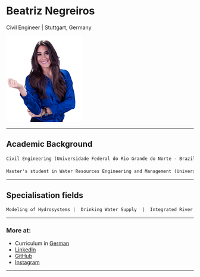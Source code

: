 # Beatriz Negreiros
Civil Engineer | Stuttgart, Germany

![Image](pic.png)

-----------------------------------------------------------------------------------------------------------
## Academic Background
```markdown
Civil Engineering (Universidade Federal do Rio Grande do Norte - Brazil / University of Stuttgart - UK)

Master's student in Water Resources Engineering and Management (Universität Stuttgart - Germany)
```
-----------------------------------------------------------------------------------------------------------
## Specialisation fields
```markdown
Modeling of Hydrosystems |  Drinking Water Supply  |  Integrated River Management  |  Flood Protection
```
-----------------------------------------------------------------------------------------------------------
### More at:
- Curriculum in [German](https://documentcloud.adobe.com/link/track?uri=urn:aaid:scds:US:ffd8a27e-8046-4f3d-a009-ae43735f632c)
- [LinkedIn](https://www.linkedin.com/in/beatriz-negreiros/)
- [GitHub](https://github.com/beatriznegreiros)
- [Instagram](https://www.instagram.com/beatriznegreiros/?hl=pt)
-----------------------------------------------------------------------------------------------------------
